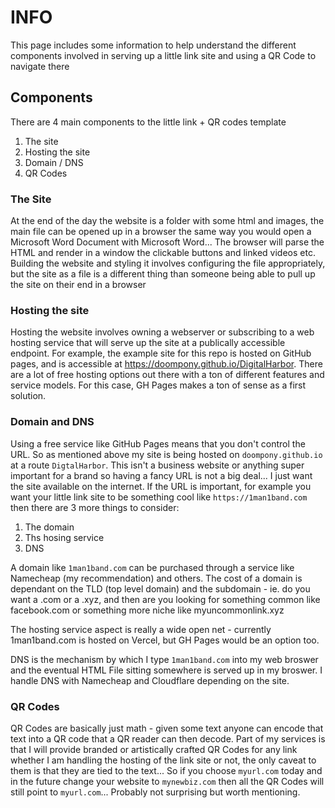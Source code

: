 # INFO

This page includes some information to help understand the different components
involved in serving up a little link site and using a QR Code to navigate there

## Components

There are 4 main components to the little link + QR codes template

1. The site
2. Hosting the site
3. Domain / DNS
4. QR Codes

### The Site

At the end of the day the website is a folder with some html and images, the
main file can be opened up in a browser the same way you would open a Microsoft
Word Document with Microsoft Word... The browser will parse the HTML and render
in a window the clickable buttons and linked videos etc. Building the website
and styling it involves configuring the file appropriately, but the site as a
file is a different thing than someone being able to pull up the site on their
end in a browser

### Hosting the site

Hosting the website involves owning a webserver or subscribing to a web hosting
service that will serve up the site at a publically accessible endpoint. For
example, the example site for this repo is hosted on GitHub pages, and is
accessible at https://doompony.github.io/DigitalHarbor. There are a
lot of free hosting options out there with a ton of different features and
service models. For this case, GH Pages makes a ton of sense as a first
solution.

### Domain and DNS

Using a free service like GitHub Pages means that you don't control the URL. So
as mentioned above my site is being hosted on `doompony.github.io` at a route
`DigtalHarbor`. This isn't a business website or anything super
important for a brand so having a fancy URL is not a big deal... I just want
the site available on the internet. If the URL is important, for example you
want your little link site to be something cool like `https://1man1band.com`
then there are 3 more things to consider:

1. The domain
2. Ths hosing service
3. DNS

A domain like `1man1band.com` can be purchased through a service like Namecheap
(my recommendation) and others. The cost of a domain is dependant on the TLD
(top level domain) and the subdomain - ie. do you want a .com or a .xyz, and
then are you looking for something common like facebook.com or something more
niche like myuncommonlink.xyz

The hosting service aspect is really a wide open net - currently 1man1band.com
is hosted on Vercel, but GH Pages would be an option too.

DNS is the mechanism by which I type `1man1band.com` into my web broswer and
the eventual HTML File sitting somewhere is served up in my broswer. I handle
DNS with Namecheap and Cloudflare depending on the site.

### QR Codes

QR Codes are basically just math - given some text anyone can encode that text
into a QR code that a QR reader can then decode. Part of my services is that I
will provide branded or artistically crafted QR Codes for any link whether I am
handling the hosting of the link site or not, the only caveat to them is that
they are tied to the text... So if you choose `myurl.com` today and in the
future change your website to `mynewbiz.com` then all the QR Codes will still
point to `myurl.com`... Probably not surprising but worth mentioning.
